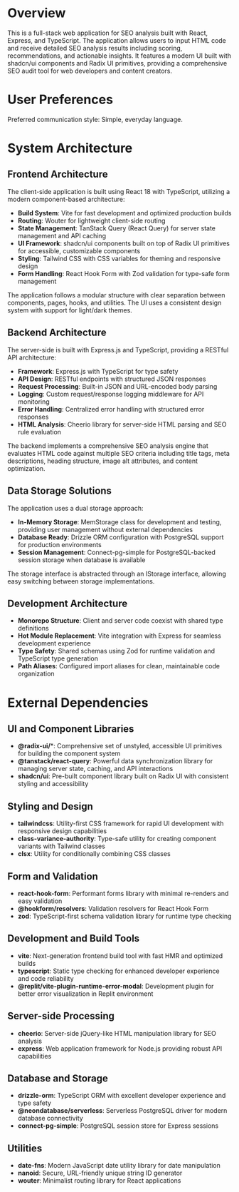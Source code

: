 # Overview

This is a full-stack web application for SEO analysis built with React, Express, and TypeScript. The application allows users to input HTML code and receive detailed SEO analysis results including scoring, recommendations, and actionable insights. It features a modern UI built with shadcn/ui components and Radix UI primitives, providing a comprehensive SEO audit tool for web developers and content creators.

# User Preferences

Preferred communication style: Simple, everyday language.

# System Architecture

## Frontend Architecture

The client-side application is built using React 18 with TypeScript, utilizing a modern component-based architecture:

- **Build System**: Vite for fast development and optimized production builds
- **Routing**: Wouter for lightweight client-side routing
- **State Management**: TanStack Query (React Query) for server state management and API caching
- **UI Framework**: shadcn/ui components built on top of Radix UI primitives for accessible, customizable components
- **Styling**: Tailwind CSS with CSS variables for theming and responsive design
- **Form Handling**: React Hook Form with Zod validation for type-safe form management

The application follows a modular structure with clear separation between components, pages, hooks, and utilities. The UI uses a consistent design system with support for light/dark themes.

## Backend Architecture

The server-side is built with Express.js and TypeScript, providing a RESTful API architecture:

- **Framework**: Express.js with TypeScript for type safety
- **API Design**: RESTful endpoints with structured JSON responses
- **Request Processing**: Built-in JSON and URL-encoded body parsing
- **Logging**: Custom request/response logging middleware for API monitoring
- **Error Handling**: Centralized error handling with structured error responses
- **HTML Analysis**: Cheerio library for server-side HTML parsing and SEO rule evaluation

The backend implements a comprehensive SEO analysis engine that evaluates HTML code against multiple SEO criteria including title tags, meta descriptions, heading structure, image alt attributes, and content optimization.

## Data Storage Solutions

The application uses a dual storage approach:

- **In-Memory Storage**: MemStorage class for development and testing, providing user management without external dependencies
- **Database Ready**: Drizzle ORM configuration with PostgreSQL support for production environments
- **Session Management**: Connect-pg-simple for PostgreSQL-backed session storage when database is available

The storage interface is abstracted through an IStorage interface, allowing easy switching between storage implementations.

## Development Architecture

- **Monorepo Structure**: Client and server code coexist with shared type definitions
- **Hot Module Replacement**: Vite integration with Express for seamless development experience  
- **Type Safety**: Shared schemas using Zod for runtime validation and TypeScript type generation
- **Path Aliases**: Configured import aliases for clean, maintainable code organization

# External Dependencies

## UI and Component Libraries
- **@radix-ui/***: Comprehensive set of unstyled, accessible UI primitives for building the component system
- **@tanstack/react-query**: Powerful data synchronization library for managing server state, caching, and API interactions
- **shadcn/ui**: Pre-built component library built on Radix UI with consistent styling and accessibility

## Styling and Design
- **tailwindcss**: Utility-first CSS framework for rapid UI development with responsive design capabilities
- **class-variance-authority**: Type-safe utility for creating component variants with Tailwind classes
- **clsx**: Utility for conditionally combining CSS classes

## Form and Validation
- **react-hook-form**: Performant forms library with minimal re-renders and easy validation
- **@hookform/resolvers**: Validation resolvers for React Hook Form
- **zod**: TypeScript-first schema validation library for runtime type checking

## Development and Build Tools
- **vite**: Next-generation frontend build tool with fast HMR and optimized builds
- **typescript**: Static type checking for enhanced developer experience and code reliability
- **@replit/vite-plugin-runtime-error-modal**: Development plugin for better error visualization in Replit environment

## Server-side Processing
- **cheerio**: Server-side jQuery-like HTML manipulation library for SEO analysis
- **express**: Web application framework for Node.js providing robust API capabilities

## Database and Storage
- **drizzle-orm**: TypeScript ORM with excellent developer experience and type safety
- **@neondatabase/serverless**: Serverless PostgreSQL driver for modern database connectivity
- **connect-pg-simple**: PostgreSQL session store for Express sessions

## Utilities
- **date-fns**: Modern JavaScript date utility library for date manipulation
- **nanoid**: Secure, URL-friendly unique string ID generator
- **wouter**: Minimalist routing library for React applications